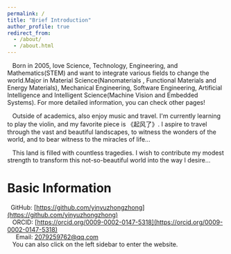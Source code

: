 ```yaml
---
permalink: /
title: "Brief Introduction"
author_profile: true
redirect_from: 
  - /about/
  - /about.html
---
```


&nbsp;&nbsp;&nbsp;Born in 2005, love Science, Technology, Engineering, and Mathematics(STEM) and want to integrate various fields to change the world.Major in Material Science(Nanomaterials , Functional Materials and Energy Materials), Mechanical Engineering, Software Engineering, Artificial Intelligence and Intelligent Science(Machine Vision and Embedded Systems). For more detailed information, you can check other pages!

&nbsp;&nbsp;&nbsp;Outside of academics, also enjoy music and travel. I'm currently learning to play the violin, and my favorite piece is 《起风了》. I aspire to travel through the vast and beautiful landscapes, to witness the wonders of the world, and to bear witness to the miracles of life...

&nbsp;&nbsp;&nbsp;This land is filled with countless tragedies. I wish to contribute my modest strength to transform this not-so-beautiful world into the way I desire...

  
Basic Information
======
 &nbsp;&nbsp;GitHub: [https://github.com/yinyuzhongzhong](https://github.com/yinyuzhongzhong)  
 &nbsp;&nbsp;&nbsp;ORCID: [https://orcid.org/0009-0002-0147-5318](https://orcid.org/0009-0002-0147-5318)  
 &nbsp;&nbsp;&nbsp;&nbsp;&nbsp;Email: [2079259762@qq.com](mailto:2079259762@qq.com)  
 &nbsp;&nbsp;&nbsp;You can also click on the left sidebar to enter the website.
